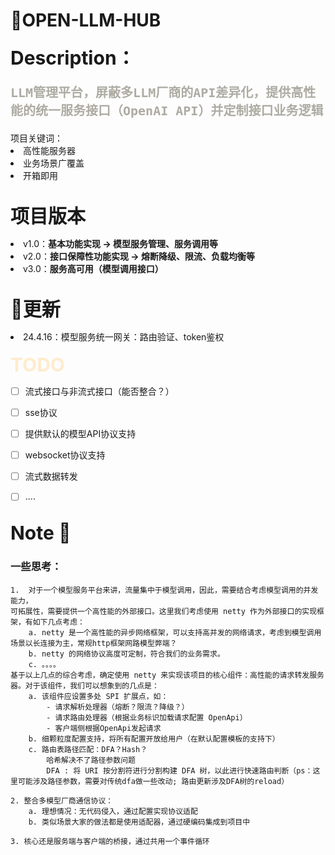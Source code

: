 # 🤖OPEN-LLM-HUB
<span style="font-size: 30px;"> <strong>Description：</strong></span>
<p style="color: #adaba2;font-size: 20px;font-family: 'DejaVu Sans Mono'">
<strong>LLM管理平台，屏蔽多LLM厂商的API差异化，提供高性能的统一服务接口（OpenAI API）并定制接口业务逻辑
</strong>
</p> 
项目关键词：
<li>高性能服务器</li>
<li>业务场景广覆盖</li>
<li>开箱即用</li>


<br>


<span style="font-size: 30px;"> <strong>项目版本</strong></span>
<li>v1.0：<strong>基本功能实现 -> 模型服务管理、服务调用等</strong></li>
<li>v2.0：<strong>接口保障性功能实现 -> 熔断降级、限流、负载均衡等</strong></li>
<li>v3.0：<strong>服务高可用（模型调用接口）</strong></li>
<br>

<span style="font-size: 30px;"> <strong>🚀更新</strong></span>


<li>24.4.16：模型服务统一网关：路由验证、token鉴权</li>




<br>
<span style="font-size: 30px;"> <strong style="color: blanchedalmond">TODO</strong></span>

- [ ] 流式接口与非流式接口（能否整合？）
- [ ] sse协议
- [ ] 提供默认的模型API协议支持
- [ ] websocket协议支持   
- [ ] 流式数据转发
- [ ] ....




<br>
<span style="font-size: 30px;"> <strong>Note 📓</strong></span>





### 一些思考：
    1.  对于一个模型服务平台来讲，流量集中于模型调用，因此，需要结合考虑模型调用的并发能力，
    可拓展性，需要提供一个高性能的外部接口。这里我们考虑使用 netty 作为外部接口的实现框架，有如下几点考虑：
        a. netty 是一个高性能的异步网络框架，可以支持高并发的网络请求，考虑到模型调用场景以长连接为主，常规http框架网路模型弊端？
        b. netty 的网络协议高度可定制，符合我们的业务需求。
        c. 。。。。
    基于以上几点的综合考虑，确定使用 netty 来实现该项目的核心组件：高性能的请求转发服务器。对于该组件，我们可以想象到的几点是：
        a. 该组件应设置多处 SPI 扩展点，如：
            - 请求解析处理器（熔断？限流？降级？）
            - 请求路由处理器（根据业务标识加载请求配置 OpenApi）
            - 客户端侧根据OpenApi发起请求
        b. 细颗粒度配置支持，将所有配置开放给用户（在默认配置模板的支持下）
        c. 路由表路径匹配：DFA？Hash？ 
            哈希解决不了路径参数问题
            DFA : 将 URI 按分割符进行分割构建 DFA 树，以此进行快速路由判断（ps：这里可能涉及路径参数，需要对传统dfa做一些改动; 路由更新涉及DFA树的reload）
                
    2. 整合多模型厂商通信协议：
        a. 理想情况：无代码侵入，通过配置实现协议适配
        b. 类似场景大家的做法都是使用适配器，通过硬编码集成到项目中

    3. 核心还是服务端与客户端的桥接，通过共用一个事件循环
